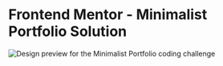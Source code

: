 # Frontend Mentor - Minimalist Portfolio Solution

![Design preview for the Minimalist Portfolio coding challenge](./designs/desktop-preview.jpg)
